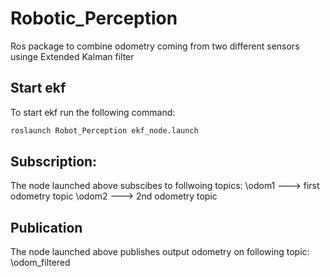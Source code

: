 # Robotic_Perception
 Ros package to combine odometry coming from two different sensors usinge Extended Kalman filter
## Start ekf
To start ekf run the following command:
```sh
roslaunch Robot_Perception ekf_node.launch
```
## Subscription:
The node launched above subscibes to follwoing topics:
\odom1  --->  first odometry topic
\odom2  ---> 2nd odometry topic

## Publication
The node launched above publishes output odometry on following topic:
\odom_filtered
